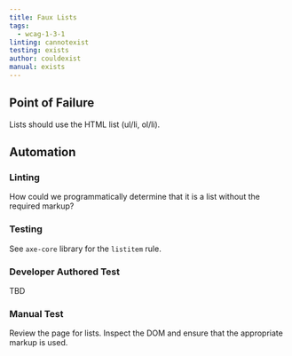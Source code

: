 ```yaml
---
title: Faux Lists
tags: 
  - wcag-1-3-1
linting: cannotexist
testing: exists
author: couldexist
manual: exists
---
```


## Point of Failure
Lists should use the HTML list (ul/li, ol/li).

## Automation

### Linting
How could we programmatically determine that it is a list without the required markup?

### Testing
See `axe-core` library for the `listitem` rule.

### Developer Authored Test
TBD

### Manual Test
Review the page for lists. Inspect the DOM and ensure that the appropriate markup is used.
